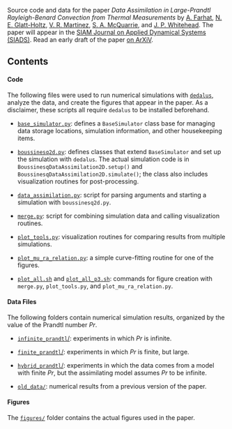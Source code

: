 Source code and data for the paper _Data Assimilation in Large-Prandtl Rayleigh-Benard Convection from Thermal Measurements_ by [A. Farhat](https://scholar.google.com/citations?user=LlBckhUAAAAJ&hl=en&oi=ao), [N. E. Glatt-Holtz](https://scholar.google.com/citations?user=1GRq340AAAAJ&hl=en&oi=ao), [V. R. Martinez](https://scholar.google.com/citations?user=zml74fIAAAAJ&hl=en&oi=sra), [S. A. McQuarrie](https://scholar.google.com/citations?user=qQ6JDJ4AAAAJ&hl=en&oi=sra), and [J. P. Whitehead](https://scholar.google.com/citations?hl=en&user=lLR_YEYAAAAJ).
The paper will appear in the [SIAM Journal on Applied Dynamical Systems (SIADS)](https://www.siam.org/Publications/Journals/SIAM-Journal-on-Applied-Dynamical-Systems-SIADS).
Read an early draft of the paper [on ArXiV](https://arxiv.org/abs/1903.01508).

## Contents

#### Code

The following files were used to run numerical simulations with [`dedalus`](http://dedalus-project.org/), analyze the data, and create the figures that appear in the paper.
As a disclaimer, these scripts all require `dedalus` to be installed beforehand.

- [`base_simulator.py`](base_simulator.py): defines a `BaseSimulator` class base for managing data storage locations, simulation information, and other housekeeping items.

- [`boussinesq2d.py`](boussinesq2d.py): defines classes that extend `BaseSimulator` and set up the simulation with `dedalus`.
The actual simulation code is in `BoussinesqDataAssimilation2D.setup()` and `BoussinesqDataAssimilation2D.simulate()`; the class also includes visualization routines for post-processing.

- [`data_assimilation.py`](data_assimilation.py): script for parsing arguments and starting a simulation with `boussinesq2d.py`.

- [`merge.py`](merge.py): script for combining simulation data and calling visualization routines.

- [`plot_tools.py`](plot_tools.py): visualization routines for comparing results from multiple simulations.

- [`plot_mu_ra_relation.py`](plot_mu_ra_relation.py): a simple curve-fitting routine for one of the figures.

- [`plot_all.sh`](plot_all.sh) and [`plot_all_p3.sh`](plot_all_p3.sh): commands for figure creation with `merge.py`, `plot_tools.py`, and `plot_mu_ra_relation.py`.

#### Data Files

The following folders contain numerical simulation results, organized by the value of the Prandtl number _Pr_.

- [`infinite_prandtl`/](infinite_prandtl): experiments in which _Pr_ is infinite.

- [`finite_prandtl`/](finite_prandtl): experiments in which _Pr_ is finite, but large.

- [`hybrid_prandtl`/](hybrid_prandtl): experiments in which the data comes from a model with finite _Pr_, but the assimilating model assumes _Pr_ to be infinite.

- [`old_data/`](old_data): numerical results from a previous version of the paper.

#### Figures

The [`figures/`](figures) folder contains the actual figures used in the paper.


